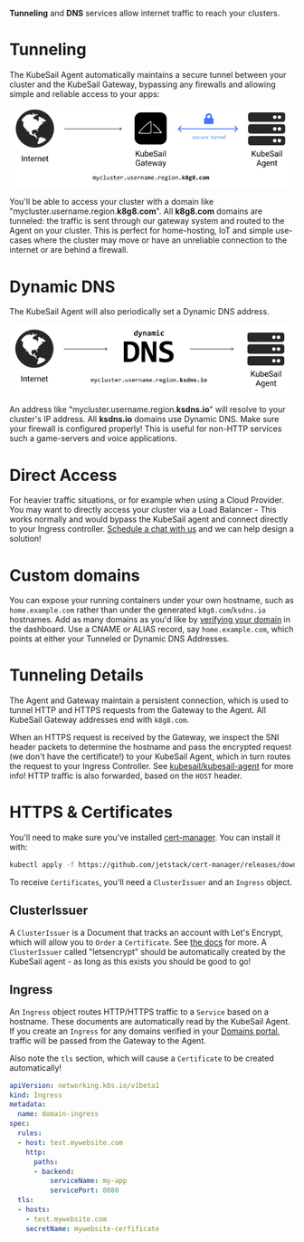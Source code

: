 **Tunneling** and **DNS** services allow internet traffic to reach your clusters.

# Tunneling

The KubeSail Agent automatically maintains a secure tunnel between your cluster and the KubeSail Gateway, bypassing any firewalls and allowing simple and reliable access to your apps:

<img src="/img/tunneling.png" title="Tunneled Traffic" />

You'll be able to access your cluster with a domain like "mycluster.username.region.**k8g8.com**". All **k8g8.com** domains are tunneled: the traffic is sent through our gateway system and routed to the Agent on your cluster. This is perfect for home-hosting, IoT and simple use-cases where the cluster may move or have an unreliable connection to the internet or are behind a firewall.

# Dynamic DNS

The KubeSail Agent will also periodically set a Dynamic DNS address.

<img src="/img/tunneling-dns.png" title="DNS Traffic" />

An address like "mycluster.username.region.**ksdns.io**" will resolve to your cluster's IP address. All **ksdns.io** domains use Dynamic DNS. Make sure your firewall is configured properly! This is useful for non-HTTP services such a game-servers and voice applications.

# Direct Access

For heavier traffic situations, or for example when using a Cloud Provider. You may want to directly access your cluster via a Load Balancer - This works normally and would bypass the KubeSail agent and connect directly to your Ingress controller. [Schedule a chat with us](https://calendly.com/kubesail/15min) and we can help design a solution!

# Custom domains

You can expose your running containers under your own hostname, such as `home.example.com` rather than under the generated `k8g8.com`/`ksdns.io` hostnames. Add as many domains as you'd like by [verifying your domain](https://kubesail.com/domains) in the dashboard. Use a CNAME or ALIAS record, say `home.example.com`, which points at either your Tunneled or Dynamic DNS Addresses.

# Tunneling Details

The Agent and Gateway maintain a persistent connection, which is used to tunnel HTTP and HTTPS requests from the Gateway to the Agent. All KubeSail Gateway addresses end with `k8g8.com`.

When an HTTPS request is received by the Gateway, we inspect the SNI header packets to determine the hostname and pass the encrypted request (we don't have the certificate!) to your KubeSail Agent, which in turn routes the request to your Ingress Controller. See [kubesail/kubesail-agent](https://github.com/kubesail/kubesail-agent) for more info! HTTP traffic is also forwarded, based on the `HOST` header.

# HTTPS & Certificates

You'll need to make sure you've installed [cert-manager](https://cert-manager.io/docs/). You can install it with:

```sh
kubectl apply -f https://github.com/jetstack/cert-manager/releases/download/v1.3.0/cert-manager.yaml
```

To receive `Certificates`, you'll need a `ClusterIssuer` and an `Ingress` object.

## ClusterIssuer

A `ClusterIssuer` is a Document that tracks an account with Let's Encrypt, which will allow you to `Order` a `Certificate`. See [the docs](https://docs.cert-manager.io/en/release-0.11/reference/clusterissuers.html) for more. A `ClusterIssuer` called "letsencrypt" should be automatically created by the KubeSail agent - as long as this exists you should be good to go!

## Ingress

An `Ingress` object routes HTTP/HTTPS traffic to a `Service` based on a hostname. These documents are automatically read by the KubeSail Agent. If you create an `Ingress` for any domains verified in your [Domains portal](https://kubesail.com/domains), traffic will be passed from the Gateway to the Agent.

Also note the `tls` section, which will cause a `Certificate` to be created automatically!

```yml
apiVersion: networking.k8s.io/v1beta1
kind: Ingress
metadata:
  name: domain-ingress
spec:
  rules:
  - host: test.mywebsite.com
    http:
      paths:
      - backend:
          serviceName: my-app
          servicePort: 8080
  tls:
  - hosts:
    - test.mywebsite.com
    secretName: mywebsite-cerfificate
```
